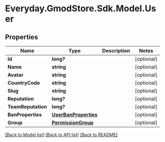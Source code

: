 # Everyday.GmodStore.Sdk.Model.User
## Properties

Name | Type | Description | Notes
------------ | ------------- | ------------- | -------------
**Id** | **long?** |  | [optional] 
**Name** | **string** |  | [optional] 
**Avatar** | **string** |  | [optional] 
**CountryCode** | **string** |  | [optional] 
**Slug** | **string** |  | [optional] 
**Reputation** | **long?** |  | [optional] 
**TeamReputation** | **long?** |  | [optional] 
**BanProperties** | [**UserBanProperties**](UserBanProperties.md) |  | [optional] 
**Group** | [**PermissionGroup**](PermissionGroup.md) |  | [optional] 

[[Back to Model list]](../README.md#documentation-for-models) [[Back to API list]](../README.md#documentation-for-api-endpoints) [[Back to README]](../README.md)

